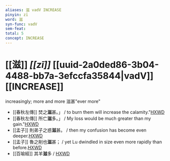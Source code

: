 ```yaml
---
aliases: 滋 vadV INCREASE
pinyin: zī
word: 滋
syn-func: vadV
sem-feat: 
total: 5
concept: INCREASE 
---
```

# [[滋]] *[[zī]]*  [[uuid-2a0ded86-3b04-4488-bb7a-3efccfa35844|vadV]] [[INCREASE]]
increasingly; more and more 滋甚"ever more"
 - [[春秋左傳]] 焚之**滋**甚。」 / to burn them will increase the calamity."[HXWD](https://hxwd.org/textview.html?location=KR1e0001_tls_005-331a.18)
 - [[春秋左傳]] 所亡**滋**多。」 / My loss would be much greater than my gain."[HXWD](https://hxwd.org/textview.html?location=KR1e0001_tls_005-417a.18)
 - [[孟子]] 則弟子之惑**滋**甚。 / then my confusion has become even deeper.[HXWD](https://hxwd.org/textview.html?location=KR1h0001_tls_003-5a.4)
 - [[孟子]] 魯之削也**滋**甚； / yet Lu dwindled in size even more rapidly than before.[HXWD](https://hxwd.org/textview.html?location=KR1h0001_tls_012-30a.6)
 - [[百喻經]] 其羊**滋**多 / [HXWD](https://hxwd.org/textview.html?location=KR6b0066_T_002-0547b.64)